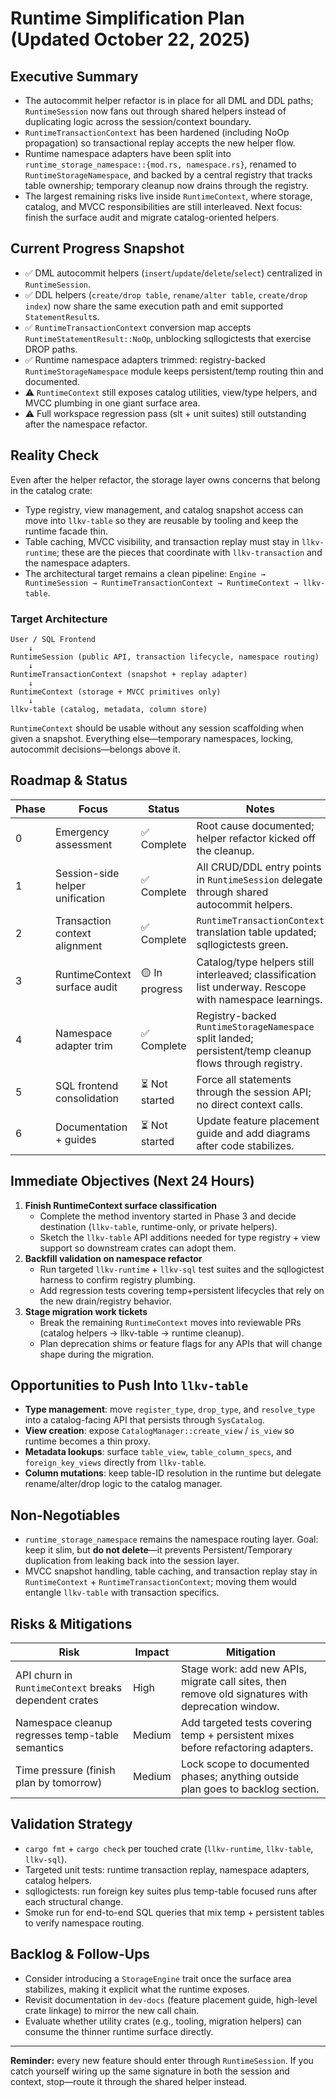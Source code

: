 # Runtime Simplification Plan (Updated October 22, 2025)

## Executive Summary
- The autocommit helper refactor is in place for all DML and DDL paths; `RuntimeSession` now fans out through shared helpers instead of duplicating logic across the session/context boundary.
- `RuntimeTransactionContext` has been hardened (including NoOp propagation) so transactional replay accepts the new helper flow.
- Runtime namespace adapters have been split into `runtime_storage_namespace::{mod.rs, namespace.rs}`, renamed to `RuntimeStorageNamespace`, and backed by a central registry that tracks table ownership; temporary cleanup now drains through the registry.
- The largest remaining risks live inside `RuntimeContext`, where storage, catalog, and MVCC responsibilities are still interleaved. Next focus: finish the surface audit and migrate catalog-oriented helpers.

## Current Progress Snapshot
- ✅ DML autocommit helpers (`insert`/`update`/`delete`/`select`) centralized in `RuntimeSession`.
- ✅ DDL helpers (`create/drop table`, `rename/alter table`, `create/drop index`) now share the same execution path and emit supported `StatementResult`s.
- ✅ `RuntimeTransactionContext` conversion map accepts `RuntimeStatementResult::NoOp`, unblocking sqllogictests that exercise DROP paths.
- ✅ Runtime namespace adapters trimmed: registry-backed `RuntimeStorageNamespace` module keeps persistent/temp routing thin and documented.
- ⚠️ `RuntimeContext` still exposes catalog utilities, view/type helpers, and MVCC plumbing in one giant surface area.
- ⚠️ Full workspace regression pass (slt + unit suites) still outstanding after the namespace refactor.

## Reality Check
Even after the helper refactor, the storage layer owns concerns that belong in the catalog crate:
- Type registry, view management, and catalog snapshot access can move into `llkv-table` so they are reusable by tooling and keep the runtime facade thin.
- Table caching, MVCC visibility, and transaction replay must stay in `llkv-runtime`; these are the pieces that coordinate with `llkv-transaction` and the namespace adapters.
- The architectural target remains a clean pipeline: `Engine → RuntimeSession → RuntimeTransactionContext → RuntimeContext → llkv-table`.

### Target Architecture
```
User / SQL Frontend
    ↓
RuntimeSession (public API, transaction lifecycle, namespace routing)
    ↓
RuntimeTransactionContext (snapshot + replay adapter)
    ↓
RuntimeContext (storage + MVCC primitives only)
    ↓
llkv-table (catalog, metadata, column store)
```

`RuntimeContext` should be usable without any session scaffolding when given a snapshot. Everything else—temporary namespaces, locking, autocommit decisions—belongs above it.

## Roadmap & Status
| Phase | Focus                           | Status        | Notes                                                                                                   |
| ----- | ------------------------------- | ------------- | ------------------------------------------------------------------------------------------------------- |
| 0     | Emergency assessment            | ✅ Complete    | Root cause documented; helper refactor kicked off the cleanup.                                          |
| 1     | Session-side helper unification | ✅ Complete    | All CRUD/DDL entry points in `RuntimeSession` delegate through shared autocommit helpers.               |
| 2     | Transaction context alignment   | ✅ Complete    | `RuntimeTransactionContext` translation table updated; sqllogictests green.                             |
| 3     | RuntimeContext surface audit    | 🟡 In progress | Catalog/type helpers still interleaved; classification list underway. Rescope with namespace learnings. |
| 4     | Namespace adapter trim          | ✅ Complete    | Registry-backed `RuntimeStorageNamespace` split landed; persistent/temp cleanup flows through registry. |
| 5     | SQL frontend consolidation      | ⏳ Not started | Force all statements through the session API; no direct context calls.                                  |
| 6     | Documentation + guides          | ⏳ Not started | Update feature placement guide and add diagrams after code stabilizes.                                  |

## Immediate Objectives (Next 24 Hours)
1. **Finish RuntimeContext surface classification**
    - Complete the method inventory started in Phase 3 and decide destination (`llkv-table`, runtime-only, or private helpers).
    - Sketch the `llkv-table` API additions needed for type registry + view support so downstream crates can adopt them.
2. **Backfill validation on namespace refactor**
    - Run targeted `llkv-runtime` + `llkv-sql` test suites and the sqllogictest harness to confirm registry plumbing.
    - Add regression tests covering temp+persistent lifecycles that rely on the new drain/registry behavior.
3. **Stage migration work tickets**
    - Break the remaining `RuntimeContext` moves into reviewable PRs (catalog helpers → llkv-table → runtime cleanup).
    - Plan deprecation shims or feature flags for any APIs that will change shape during the migration.

## Opportunities to Push Into `llkv-table`
- **Type management**: move `register_type`, `drop_type`, and `resolve_type` into a catalog-facing API that persists through `SysCatalog`.
- **View creation**: expose `CatalogManager::create_view` / `is_view` so runtime becomes a thin proxy.
- **Metadata lookups**: surface `table_view`, `table_column_specs`, and `foreign_key_views` directly from `llkv-table`.
- **Column mutations**: keep table-ID resolution in the runtime but delegate rename/alter/drop logic to the catalog manager.

## Non-Negotiables
- `runtime_storage_namespace` remains the namespace routing layer. Goal: keep it slim, but **do not delete**—it prevents Persistent/Temporary duplication from leaking back into the session layer.
- MVCC snapshot handling, table caching, and transaction replay stay in `RuntimeContext` + `RuntimeTransactionContext`; moving them would entangle `llkv-table` with transaction specifics.

## Risks & Mitigations
| Risk                                                  | Impact | Mitigation                                                                                        |
| ----------------------------------------------------- | ------ | ------------------------------------------------------------------------------------------------- |
| API churn in `RuntimeContext` breaks dependent crates | High   | Stage work: add new APIs, migrate call sites, then remove old signatures with deprecation window. |
| Namespace cleanup regresses temp-table semantics      | Medium | Add targeted tests covering temp + persistent mixes before refactoring adapters.                  |
| Time pressure (finish plan by tomorrow)               | Medium | Lock scope to documented phases; anything outside plan goes to backlog section.                   |

## Validation Strategy
- `cargo fmt` + `cargo check` per touched crate (`llkv-runtime`, `llkv-table`, `llkv-sql`).
- Targeted unit tests: runtime transaction replay, namespace adapters, catalog helpers.
- sqllogictests: run foreign key suites plus temp-table focused runs after each structural change.
- Smoke run for end-to-end SQL queries that mix temp + persistent tables to verify namespace routing.

## Backlog & Follow-Ups
- Consider introducing a `StorageEngine` trait once the surface area stabilizes, making it explicit what the runtime exposes.
- Revisit documentation in `dev-docs` (feature placement guide, high-level crate linkage) to mirror the new call chain.
- Evaluate whether utility crates (e.g., tooling, migration helpers) can consume the thinner runtime surface directly.

---
**Reminder:** every new feature should enter through `RuntimeSession`. If you catch yourself wiring up the same signature in both the session and context, stop—route it through the shared helper instead.
